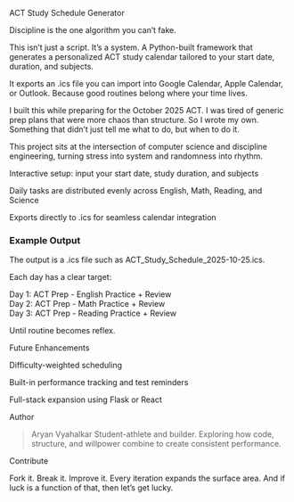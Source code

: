 ACT Study Schedule Generator

Discipline is the one algorithm you can’t fake.

This isn’t just a script. It’s a system.
A Python-built framework that generates a personalized ACT study calendar tailored to your start date, duration, and subjects.

It exports an .ics file you can import into Google Calendar, Apple Calendar, or Outlook. Because good routines belong where your time lives.

I built this while preparing for the October 2025 ACT. I was tired of generic prep plans that were more chaos than structure. So I wrote my own. Something that didn’t just tell me what to do, but when to do it.

This project sits at the intersection of computer science and discipline engineering, turning stress into system and randomness into rhythm.

Interactive setup: input your start date, study duration, and subjects

Daily tasks are distributed evenly across English, Math, Reading, and Science

Exports directly to .ics for seamless calendar integration

### Example Output
The output is a .ics file such as ACT_Study_Schedule_2025-10-25.ics.

Each day has a clear target:

Day 1: ACT Prep - English Practice + Review  
Day 2: ACT Prep - Math Practice + Review  
Day 3: ACT Prep - Reading Practice + Review  


Until routine becomes reflex.

Future Enhancements

Difficulty-weighted scheduling

Built-in performance tracking and test reminders

Full-stack expansion using Flask or React

Author

> Aryan Vyahalkar
> Student-athlete and builder.
> Exploring how code, structure, and willpower combine to create consistent performance.

Contribute

Fork it. Break it. Improve it.
Every iteration expands the surface area. And if luck is a function of that, then let’s get lucky.
